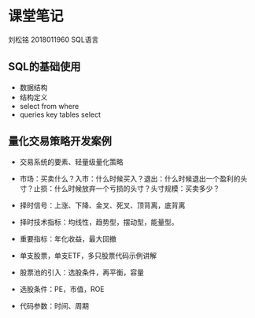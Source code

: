 # 课堂笔记

刘松铭 2018011960
SQL语言

## SQL的基础使用

- 数据结构
- 结构定义
- select from where
- queries key tables select<attributes>

## 量化交易策略开发案例

- 交易系统的要素、轻量级量化策略

- 市场：买卖什么？入市：什么时候买入？退出：什么时候退出一个盈利的头寸？止损：什么时候放弃一个亏损的头寸？头寸规模：买卖多少？

- 择时信号：上涨、下降、金叉、死叉、顶背离，底背离

- 择时技术指标：均线性，趋势型，摆动型，能量型。

- 重要指标：年化收益，最大回撤

- 单支股票，单支ETF，多只股票代码示例讲解

- 股票池的引入：选股条件，再平衡，容量

- 选股条件：PE，市值，ROE

- 代码参数：时间、周期
